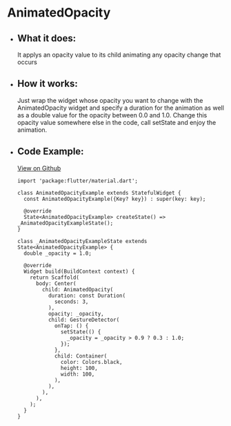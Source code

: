# AnimatedOpacity

- ## What it does:
  It applys an opacity value to its child animating any opacity change that occurs

- ## How it works:
  Just wrap the widget whose opacity you want to change with the AnimatedOpacity widget and specify a duration for the animation as well as a double value for the opacity between 0.0 and 1.0. Change this opacity value somewhere else in the code, call setState and enjoy the animation.

- ## Code Example:
  [View on Github](https://github.com/TheUltimateOptimist/Widgets/blob/master/example_writer/lib/animated_opacity_example.dart)

      import 'package:flutter/material.dart';

      class AnimatedOpacityExample extends StatefulWidget {
        const AnimatedOpacityExample({Key? key}) : super(key: key);

        @override
        State<AnimatedOpacityExample> createState() => _AnimatedOpacityExampleState();
      }

      class _AnimatedOpacityExampleState extends State<AnimatedOpacityExample> {
        double _opacity = 1.0;

        @override
        Widget build(BuildContext context) {
          return Scaffold(
            body: Center(
              child: AnimatedOpacity(
                duration: const Duration(
                  seconds: 3,
                ),
                opacity: _opacity,
                child: GestureDetector(
                  onTap: () {
                    setState(() {
                      _opacity = _opacity > 0.9 ? 0.3 : 1.0;
                    });
                  },
                  child: Container(
                    color: Colors.black,
                    height: 100,
                    width: 100,
                  ),
                ),
              ),
            ),
          );
        }
      }